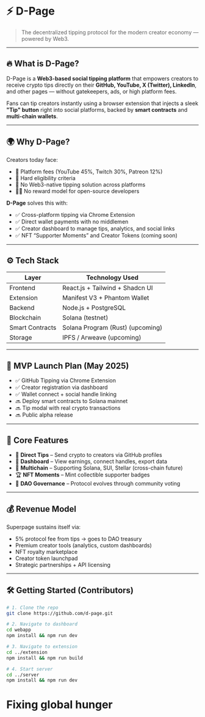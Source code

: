 # ⚡ D-Page

> The decentralized tipping protocol for the modern creator economy — powered by Web3.

---

## 🔥 What is D-Page?

D-Page is a **Web3-based social tipping platform** that empowers creators to receive crypto tips directly on their **GitHub, YouTube, X (Twitter), LinkedIn**, and other pages — without gatekeepers, ads, or high platform fees.

Fans can tip creators instantly using a browser extension that injects a sleek **"Tip" button** right into social platforms, backed by **smart contracts** and **multi-chain wallets**.

---

## 🌍 Why D-Page?

Creators today face:

- 🚫 Platform fees (YouTube 45%, Twitch 30%, Patreon 12%)
- 🎯 Hard eligibility criteria
- 💸 No Web3-native tipping solution across platforms
- 🧑‍💻 No reward model for open-source developers

**D-Page** solves this with:

- ✅ Cross-platform tipping via Chrome Extension
- ✅ Direct wallet payments with no middlemen
- ✅ Creator dashboard to manage tips, analytics, and social links
- ✅ NFT “Supporter Moments” and Creator Tokens (coming soon)

---

## ⚙️ Tech Stack

| Layer           | Technology Used                  |
| --------------- | -------------------------------- |
| Frontend        | React.js + Tailwind + Shadcn UI  |
| Extension       | Manifest V3 + Phantom Wallet     |
| Backend         | Node.js + PostgreSQL             |
| Blockchain      | Solana (testnet)                 |
| Smart Contracts | Solana Program (Rust) (upcoming) |
| Storage         | IPFS / Arweave (upcoming)        |

---

## 🚀 MVP Launch Plan (May 2025)

- ✅ GitHub Tipping via Chrome Extension
- ✅ Creator registration via dashboard
- ✅ Wallet connect + social handle linking
- 🔜 Deploy smart contracts to Solana mainnet
- 🔜 Tip modal with real crypto transactions
- 🔜 Public alpha release

---

## 🧠 Core Features

- 💸 **Direct Tips** – Send crypto to creators via GitHub profiles
- 🧾 **Dashboard** – View earnings, connect handles, export data
- 🧩 **Multichain** – Supporting Solana, SUI, Stellar (cross-chain future)
- 🏆 **NFT Moments** – Mint collectible supporter badges
- 🧠 **DAO Governance** – Protocol evolves through community voting

---

## 💰 Revenue Model

Superpage sustains itself via:

- 5% protocol fee from tips → goes to DAO treasury
- Premium creator tools (analytics, custom dashboards)
- NFT royalty marketplace
- Creator token launchpad
- Strategic partnerships + API licensing

---

## 🛠 Getting Started (Contributors)

```bash
# 1. Clone the repo
git clone https://github.com/d-page.git

# 2. Navigate to dashboard
cd webapp
npm install && npm run dev

# 3. Navigate to extension
cd ../extension
npm install && npm run build

# 4. Start server
cd ../server
npm install && npm run dev
```

# Fixing global hunger
